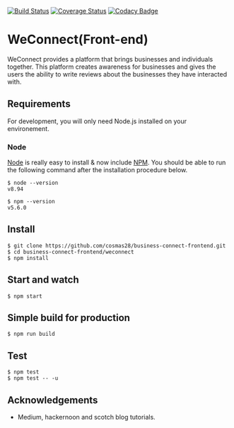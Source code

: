 [![Build Status](https://travis-ci.org/cosmas28/business-connect-frontend.svg?branch=develop)](https://travis-ci.org/cosmas28/business-connect-frontend)
[![Coverage Status](https://coveralls.io/repos/github/cosmas28/business-connect-frontend/badge.svg?branch=develop)](https://coveralls.io/github/cosmas28/business-connect-frontend?branch=develop)
[![Codacy Badge](https://api.codacy.com/project/badge/Grade/33af87b24eff4740ab75bbc24caebee6)](https://www.codacy.com/project/cosmas28/business-connect-frontend/dashboard?utm_source=github.com&amp;utm_medium=referral&amp;utm_content=cosmas28/business-connect-frontend&amp;utm_campaign=Badge_Grade_Dashboard)
# WeConnect(Front-end)
WeConnect provides a platform that brings businesses and individuals together.
This platform creates awareness for businesses and gives the users the ability
to write reviews about the businesses they have interacted with.

## Requirements

For development, you will only need Node.js
installed on your environement.

### Node

[Node](http://nodejs.org/) is really easy to install & now include [NPM](https://npmjs.org/).
You should be able to run the following command after the installation procedure
below.

    $ node --version
    v8.94

    $ npm --version
    v5.6.0
    
## Install

    $ git clone https://github.com/cosmas28/business-connect-frontend.git
    $ cd business-connect-frontend/weconnect
    $ npm install

## Start and watch

    $ npm start

## Simple build for production

    $ npm run build


## Test

    $ npm test 
    $ npm test -- -u

## Acknowledgements

* Medium, hackernoon and scotch blog tutorials.